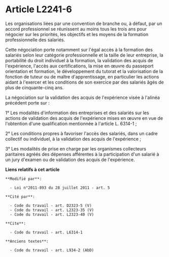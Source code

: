 # Article L2241-6

Les organisations liées par une convention de branche ou, à défaut, par un accord professionnel se réunissent au moins tous
les trois ans pour négocier sur les priorités, les objectifs et les moyens de la formation professionnelle des salariés. 

Cette négociation porte notamment sur l'égal accès à la formation des salariés selon leur catégorie professionnelle et la
taille de leur entreprise, la portabilité du droit individuel à la formation, la validation des acquis de l'expérience,
l'accès aux certifications, la mise en œuvre du passeport orientation et formation, le développement du tutorat et la
valorisation de la fonction de tuteur ou de maître d'apprentissage, en particulier les actions aidant à l'exercer et les
conditions de son exercice par des salariés âgés de plus de cinquante-cinq ans.

La négociation sur la validation des acquis de l'expérience visée à l'alinéa précédent porte sur : 

1° Les modalités d'information des entreprises et des salariés sur les actions de validation des acquis de l'expérience mises
en œuvre en vue de l'obtention d'une qualification mentionnée à l'article L. 6314-1 ; 

2° Les conditions propres à favoriser l'accès des salariés, dans un cadre collectif ou individuel, à la validation des acquis
de l'expérience ; 

3° Les modalités de prise en charge par les organismes collecteurs paritaires agréés des dépenses afférentes à la
participation d'un salarié à un jury d'examen ou de validation des acquis de l'expérience.

**Liens relatifs à cet article**

	**Modifié par**:

	  - Loi n°2011-893 du 28 juillet 2011 - art. 5

	**Cité par**:

	  - Code du travail - art. D2323-5 (V)
	  - Code du travail - art. L2323-35 (V)
	  - Code du travail - art. L2323-40 (V)

	**Cite**:

	  - Code du travail - art. L6314-1

	**Anciens textes**:

	  - Code du travail - art. L934-2 (AbD)
